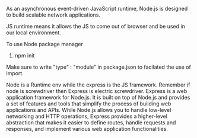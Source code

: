 As an asynchronous event-driven JavaScript runtime, Node.js is designed to build scalable network applications.

JS runtime means it allows the JS to come out of browser and be used in our local environment.

To use Node package manager
1. npm init

Make sure to write "type" : "module" in package.json to facilated the use of import.


Node is a Runtime env while the express is the JS framework. Remember if node is screwdriver then Express is electric screwdriver.
Express is a web application framework for Node.js. It is built on top of Node.js and provides a set of features and tools that simplify the process of building web applications and APIs.
While Node.js allows you to handle low-level networking and HTTP operations, Express provides a higher-level abstraction that makes it easier to define routes, handle requests and responses, and implement various web application functionalities.